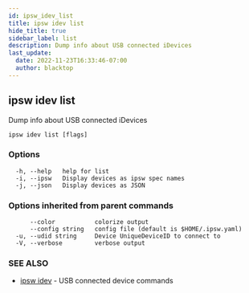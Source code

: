 ```yaml
---
id: ipsw_idev_list
title: ipsw idev list
hide_title: true
sidebar_label: list
description: Dump info about USB connected iDevices
last_update:
  date: 2022-11-23T16:33:46-07:00
  author: blacktop
---
```

## ipsw idev list

Dump info about USB connected iDevices

```
ipsw idev list [flags]
```

### Options

```
  -h, --help   help for list
  -i, --ipsw   Display devices as ipsw spec names
  -j, --json   Display devices as JSON
```

### Options inherited from parent commands

```
      --color           colorize output
      --config string   config file (default is $HOME/.ipsw.yaml)
  -u, --udid string     Device UniqueDeviceID to connect to
  -V, --verbose         verbose output
```

### SEE ALSO

* [ipsw idev](/docs/cli/list/ipsw_idev)	 - USB connected device commands

